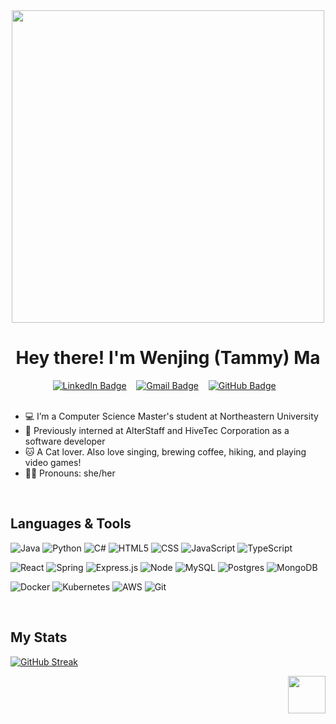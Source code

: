 <div id="header" align="center">
  <img src="https://media.giphy.com/media/DDZUE5g8YgklCgQKaf/giphy.gif" width="500"/>
  
  <h1>
    Hey there! I'm Wenjing (Tammy) Ma
  </h1>

  <!---
  <img src="https://media.giphy.com/media/hvRJCLFzcasrR4ia7z/giphy.gif" width="30px"/>
  --->
  
  <div class="badges">
    <a target="_blank"href="https://www.linkedin.com/in/tammyma">
      <img src="https://img.shields.io/badge/LinkedIn-blue?style=for-the-badge&logo=linkedin&logoColor=white" alt="LinkedIn Badge"/></a>&nbsp;&nbsp;&nbsp;
    </a>
    <a target="_blank"href="mailto:tammyma.dev@gmail.com">
      <img src="https://img.shields.io/badge/gmail%20-%23D14836.svg?&style=for-the-badge&logo=gmail&logoColor=white" alt="Gmail Badge"/></a>&nbsp;&nbsp;&nbsp;
    </a>
    <a href="https://github.com/TATammy0w0">
      <img src="https://img.shields.io/badge/github%20-%23121011.svg?&style=for-the-badge&logo=github&logoColor=#181717" alt="GitHub Badge"/></a>&nbsp;&nbsp;&nbsp;
    </a>
  </div>

</div>

<br>

<div>
  <ul>
    <li>💻 I’m a Computer Science Master's student at Northeastern University
    <li>🌱 Previously interned at AlterStaff and HiveTec Corporation as a software developer
    <li>🐱 A Cat lover. Also love singing, brewing coffee, hiking, and playing video games!
    <li>👩🏻 Pronouns: she/her
  </ul>
</div>

<br>

## Languages & Tools
<!---
![Java]()
![Python](https://img.shields.io/badge/Python?style=flat-square&logo=python&logoColor=white)
![C\#]()
--->
![Java](https://img.shields.io/badge/java-%23ED8B00.svg?style=flat-squre&logo=openjdk&logoColor=white)
![Python](https://img.shields.io/badge/python-3670A0?style=flat-squre&logo=python&logoColor=ffdd54)
![C#](https://img.shields.io/badge/c%23-%23239120.svg?style=flat-squre&logo=csharp&logoColor=white)
![HTML5](https://img.shields.io/badge/html5-%23E34F26.svg?style=flat-squre&logo=html5&logoColor=white)
![CSS](https://img.shields.io/badge/CSS3-%231572B6.svg?&style=flat-square&logo=css3&logoColor=#1572B6)
![JavaScript](https://img.shields.io/badge/JavaScript-%23323330.svg?style=flat-square&logo=javascript&logoColor=%23F7DF1E)
![TypeScript](https://img.shields.io/badge/TypeScript-%23007ACC.svg?style=flat-squre&logo=typescript&logoColor=white)
<!---
![TypeScript]()
![SQL]()
--->
       
![React](https://img.shields.io/badge/React-%2320232a.svg?style=flat-square&logo=react&logoColor=%2361DAFB)
![Spring](https://img.shields.io/badge/spring-%236DB33F.svg?style=flat-squre&logo=spring&logoColor=white)
![Express.js](https://img.shields.io/badge/express.js-%23404d59.svg?style=flat-squre&logo=express&logoColor=%2361DAFB)
![Node](https://img.shields.io/badge/Node.js%20-%2343853D.svg?&style=flat-square&logo=node.js&logoColor=white)
![MySQL](https://img.shields.io/badge/MySQL-%2300f.svg?&style=flat-square&logo=mysql&logoColor=white)
![Postgres](https://img.shields.io/badge/postgres-%23316192.svg?style=flat-square&logo=postgresql&logoColor=white)
![MongoDB](https://img.shields.io/badge/MongoDB-%234ea94b.svg?&style=flat-square&logo=mongodb&logoColor=white)

![Docker](https://img.shields.io/badge/docker-%230db7ed.svg?style=flat-square&logo=docker&logoColor=white)
![Kubernetes](https://img.shields.io/badge/kubernetes-%23326ce5.svg?style=flat-square&logo=kubernetes&logoColor=white)
![AWS](https://img.shields.io/badge/AWS-%23FF9900.svg?style=flat-square&logo=amazon-aws&logoColor=white)
![Git](https://img.shields.io/badge/git-%23F05033.svg?style=flat-square&logo=git&logoColor=white)

<br>

## My Stats
[![GitHub Streak](https://streak-stats.demolab.com?user=TATammy0w0&theme=swift&card_width=600&card_height=200)](https://git.io/streak-stats)

<p align="right">
  <img src="https://user-images.githubusercontent.com/74038190/226127923-0e8b7792-7b3c-462b-951b-63c96ba1a5af.gif" width="60px"/>
</p>
